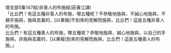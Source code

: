 增支部5集147經/非善人的布施經(莊春江譯)  
「比丘們！有這五種非善人的布施，哪五種呢？不恭敬地施與，不誠心地施與，不親手施與，施與丟棄的，[以果報]不到來的見解而施與，比丘們！這是五種非善人的布施。  
比丘們！有這五種善人的布施，哪五種呢？恭敬地施與，誠心地施與，以自己的手施與，非施與丟棄的，[以果報]到來的見解而施與，比丘們！這是五種善人的布施。」  
  
  

